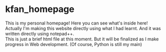 # kfan_homepage
This is my personal homepage! Here you can see what's inside here!<br>
Actually I'm making this website directly using what I had learnt. And it was written directly using notepad++.<br>
This is just a brief html file at this moment. But it will be finalized as I make progress in Web development. (Of course, Python is still my main)

